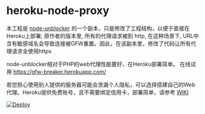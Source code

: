 # heroku-node-proxy

本工程是 [node-unblocker](https://github.com/nfriedly/node-unblocker) 的一个副本，只是修改了工程结构，以便于直接在Heroku上部署;  原作者的版本里, 所有的代理请求被到 http, 在这种场景下, URL中含有敏感域名会导致连接被GFW重置。因此，在该副本里，修改了代码让所有代理请求全使用https

node-unblocker相对于PHP的web代理性能要好，在Heroku部署简单。 在线试用 https://gfw-breaker.herokuapp.com/

若您担心使用别人提供的服务器可能会泄漏个人隐私，可以选择搭建自己的Web代理。Heroku提供免费账号，且不需要绑定信用卡，部署简单，请参考 [WIKI](https://github.com/gfw-breaker/heroku-node-proxy/wiki)

[![Deploy](https://www.herokucdn.com/deploy/button.svg)](https://heroku.com/deploy)
